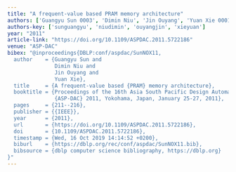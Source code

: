 ```yaml
---
title: "A frequent-value based PRAM memory architecture"
authors: ['Guangyu Sun 0003', 'Dimin Niu', 'Jin Ouyang', 'Yuan Xie 0001']
authors-key: ['sunguangyu', 'niudimin', 'ouyangjin', 'xieyuan']
year: "2011"
article-link: "https://doi.org/10.1109/ASPDAC.2011.5722186"
venue: "ASP-DAC"
bibex: "@inproceedings{DBLP:conf/aspdac/SunNOX11,
  author    = {Guangyu Sun and
               Dimin Niu and
               Jin Ouyang and
               Yuan Xie},
  title     = {A frequent-value based {PRAM} memory architecture},
  booktitle = {Proceedings of the 16th Asia South Pacific Design Automation Conference,
               {ASP-DAC} 2011, Yokohama, Japan, January 25-27, 2011},
  pages     = {211--216},
  publisher = {{IEEE}},
  year      = {2011},
  url       = {https://doi.org/10.1109/ASPDAC.2011.5722186},
  doi       = {10.1109/ASPDAC.2011.5722186},
  timestamp = {Wed, 16 Oct 2019 14:14:52 +0200},
  biburl    = {https://dblp.org/rec/conf/aspdac/SunNOX11.bib},
  bibsource = {dblp computer science bibliography, https://dblp.org}
}"
---
```

